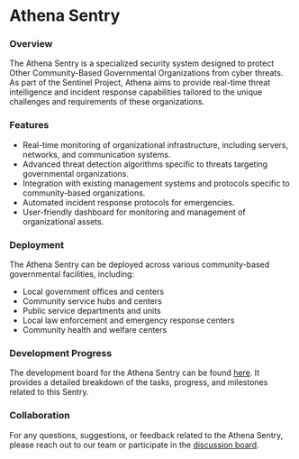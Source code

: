 # Athena Sentry

### Overview

The Athena Sentry is a specialized security system designed to protect Other Community-Based Governmental Organizations from cyber threats. As part of the Sentinel Project, Athena aims to provide real-time threat intelligence and incident response capabilities tailored to the unique challenges and requirements of these organizations.

### Features

* Real-time monitoring of organizational infrastructure, including servers, networks, and communication systems.
* Advanced threat detection algorithms specific to threats targeting governmental organizations.
* Integration with existing management systems and protocols specific to community-based organizations.
* Automated incident response protocols for emergencies.
* User-friendly dashboard for monitoring and management of organizational assets.

### Deployment

The Athena Sentry can be deployed across various community-based governmental facilities, including:

* Local government offices and centers
* Community service hubs and centers
* Public service departments and units
* Local law enforcement and emergency response centers
* Community health and welfare centers

### Development Progress

The development board for the Athena Sentry can be found [here](https://github.com/users/cywf/projects/65). It provides a detailed breakdown of the tasks, progress, and milestones related to this Sentry.

### Collaboration

For any questions, suggestions, or feedback related to the Athena Sentry, please reach out to our team or participate in the [discussion board](https://github.com/cywf/sentinel-project/discussions).

